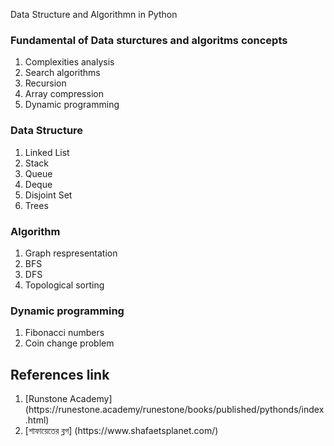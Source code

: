 Data Structure and Algorithmn in Python

<h3>Fundamental of Data sturctures and algoritms concepts</h3>

<ol>
<li>Complexities analysis</li>
<li>Search algorithms</li>
<li>Recursion</li>
<li>Array compression</li>
<li>Dynamic programming</li>
</ol>

<h3>Data Structure</h3>

<ol>
<li>Linked List</li>
<li>Stack</li>
<li>Queue</li>
<li>Deque</li>
<li>Disjoint Set</li>
<li>Trees</li>
</ol>

<h3>Algorithm</h3>
<ol>
 <li>Graph respresentation</li>
 <li>BFS</li>
 <li>DFS</li>
 <li>Topological sorting</li>
</ol>

### Dynamic programming
1. Fibonacci numbers
2. Coin change problem

<h2> References link </h2>
<ol>
<li> [Runstone Academy] (https://runestone.academy/runestone/books/published/pythonds/index.html) </li>
<li> [শাফায়েতের ব্লগ] (https://www.shafaetsplanet.com/) </li>
</ol>
